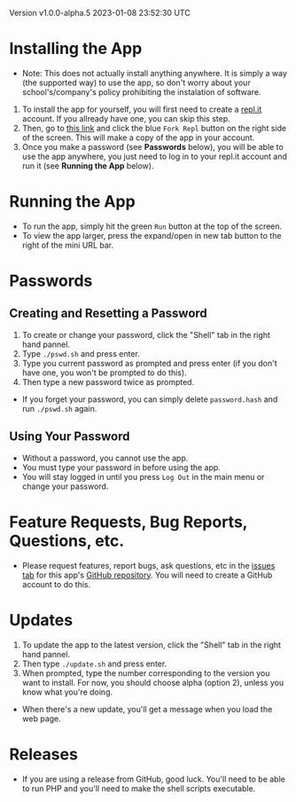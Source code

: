Version v1.0.0-alpha.5 2023-01-08 23:52:30 UTC

# Installing the App
- Note: This does not actually install anything anywhere.  It is simply a way (the
supported way) to use the app, so don't worry about your school's/company's policy
prohibiting the instalation of software.  
1. To install the app for yourself, you will first need to create a
[repl.it](https://repl.it) account.  If you allready have one, you can skip this step.
2. Then, go to [this link](https://replit.com/@RowanAckerman/Quiz) and click the blue
`Fork Repl` button on the right side of the screen. This will make a copy of the app in
your account.
3. Once you make a password (see __Passwords__ below), you will be able to use the app
anywhere, you just need to log in to your repl.it account and run it (see __Running the
App__ below).

# Running the App
- To run the app, simply hit the green `Run` button at the top of the screen.  
- To view the app larger, press the expand/open in new tab button to the right of the
mini URL bar.

# Passwords
## Creating and Resetting a Password
1. To create or change your password, click the "Shell" tab in the right hand pannel.
2. Type `./pswd.sh` and press enter.
3. Type you current password as prompted and press enter (if you don't have one, you
won't be prompted to do this).
4. Then type a new password twice as prompted.  
- If you forget your password, you can simply delete `password.hash` and run `./pswd.sh`
again.
## Using Your Password
- Without a password, you cannot use the app.
- You must type your password in before using the app.
- You will stay logged in until you press `Log Out` in the main menu or change your
password.

# Feature Requests, Bug Reports, Questions, etc.
- Please request features, report bugs, ask questions, etc in the
[issues tab](https://github.com/codeBodger/Quiz/issues) for this app's
[GitHub repository](https://github.com/codeBodger/Quiz).  You will need to create a
GitHub account to do this.  

# Updates
1. To update the app to the latest version, click the "Shell" tab in the right hand
pannel.
2. Then type  `./update.sh` and press enter.
3. When prompted, type the number corresponding to the version you want to install.  For
now, you should choose alpha (option 2), unless you know what you're doing.  
- When there's a new update, you'll get a message when you load the web page.  

# Releases
- If you are using a release from GitHub, good luck.  You'll need to be able to run PHP
and you'll need to make the shell scripts executable.  
